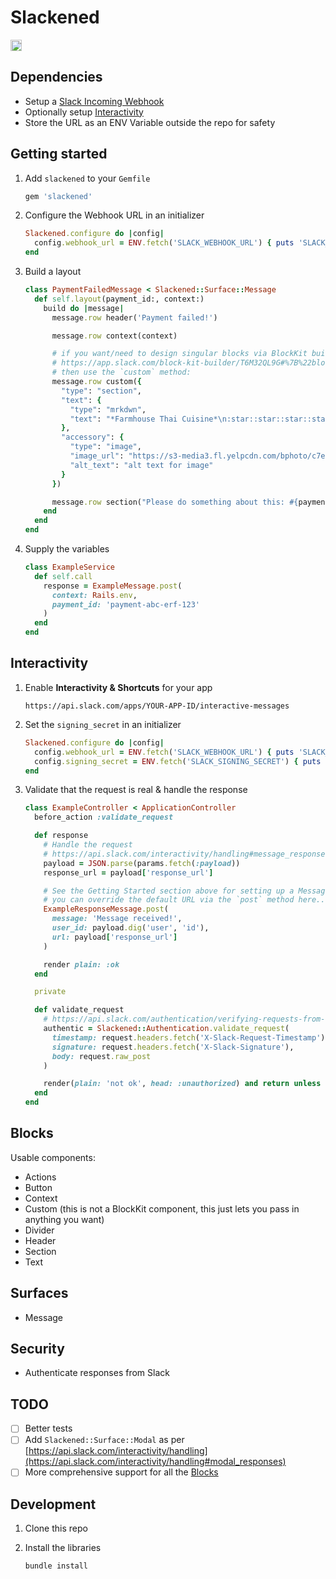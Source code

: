 # Slackened

<a href="https://badge.fury.io/rb/slackened"><img src="https://badge.fury.io/rb/slackened.svg" alt="Gem Version" height="18"></a>

## Dependencies

- Setup a [Slack Incoming Webhook](https://api.slack.com/messaging/webhooks)
- Optionally setup [Interactivity](https://api.slack.com/interactivity/handling)
- Store the URL as an ENV Variable outside the repo for safety

## Getting started

1. Add `slackened` to your `Gemfile`

    ```rb
    gem 'slackened'
    ```

1. Configure the Webhook URL in an initializer

    ```rb
    Slackened.configure do |config|
      config.webhook_url = ENV.fetch('SLACK_WEBHOOK_URL') { puts 'SLACK_WEBHOOK_URL is missing.' }
    end
    ```

1. Build a layout

    ```rb
    class PaymentFailedMessage < Slackened::Surface::Message
      def self.layout(payment_id:, context:)
        build do |message|
          message.row header('Payment failed!')

          message.row context(context)

          # if you want/need to design singular blocks via BlockKit builder
          # https://app.slack.com/block-kit-builder/T6M32QL9G#%7B%22blocks%22:%5B%5D%7D
          # then use the `custom` method:
          message.row custom({
            "type": "section",
            "text": {
              "type": "mrkdwn",
              "text": "*Farmhouse Thai Cuisine*\n:star::star::star::star: 1528 reviews\n They do have some vegan options, like the roti and curry, plus they have a ton of salad stuff and noodles can be ordered without meat!! They have something for everyone here"
            },
            "accessory": {
              "type": "image",
              "image_url": "https://s3-media3.fl.yelpcdn.com/bphoto/c7ed05m9lC2EmA3Aruue7A/o.jpg",
              "alt_text": "alt text for image"
            }
          })

          message.row section("Please do something about this: #{payment_id}")
        end
      end
    end
    ```

1. Supply the variables

    ```rb
    class ExampleService
      def self.call
        response = ExampleMessage.post(
          context: Rails.env,
          payment_id: 'payment-abc-erf-123'
        )
      end
    end
    ```

## Interactivity

1. Enable **Interactivity & Shortcuts** for your app

    ```
    https://api.slack.com/apps/YOUR-APP-ID/interactive-messages
    ```

1. Set the `signing_secret` in an initializer

    ```rb
    Slackened.configure do |config|
      config.webhook_url = ENV.fetch('SLACK_WEBHOOK_URL') { puts 'SLACK_WEBHOOK_URL is missing.' }
      config.signing_secret = ENV.fetch('SLACK_SIGNING_SECRET') { puts 'SLACK_SIGNING_SECRET is missing.' }
    end
    ```

1. Validate that the request is real & handle the response

    ```rb
    class ExampleController < ApplicationController
      before_action :validate_request

      def response
        # Handle the request
        # https://api.slack.com/interactivity/handling#message_responses
        payload = JSON.parse(params.fetch(:payload))
        response_url = payload['response_url']

        # See the Getting Started section above for setting up a Message
        # you can override the default URL via the `post` method here...
        ExampleResponseMessage.post(
          message: 'Message received!',
          user_id: payload.dig('user', 'id'),
          url: payload['response_url']
        )

        render plain: :ok
      end

      private

      def validate_request
        # https://api.slack.com/authentication/verifying-requests-from-slack
        authentic = Slackened::Authentication.validate_request(
          timestamp: request.headers.fetch('X-Slack-Request-Timestamp'),
          signature: request.headers.fetch('X-Slack-Signature'),
          body: request.raw_post
        )

        render(plain: 'not ok', head: :unauthorized) and return unless authentic
      end
    end

## Blocks

Usable components:

  - Actions
  - Button
  - Context
  - Custom (this is not a BlockKit component, this just lets you pass in
    anything you want)
  - Divider
  - Header
  - Section
  - Text

## Surfaces

-  Message

## Security

- Authenticate responses from Slack

## TODO

- [ ] Better tests
- [ ] Add `Slackened::Surface::Modal` as per [https://api.slack.com/interactivity/handling](https://api.slack.com/interactivity/handling#modal_responses)
- [ ] More comprehensive support for all the [Blocks](https://api.slack.com/reference/block-kit/blocks)

## Development

1. Clone this repo

1. Install the libraries

    ```rb
    bundle install
    ```

